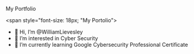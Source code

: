 My Portfolio

<h><span style="font-size: 18px; "My Portolio"> </span> </h>


- 👋 Hi, I’m @WilliamLievesley
- 👀 I’m interested in Cyber Security
- 🌱 I’m currently learning Google Cybersecurity Professional Certificate

<!---
WilliamLievesley/WilliamLievesley is a ✨ special ✨ repository because its `README.md` (this file) appears on your GitHub profile.
You can click the Preview link to take a look at your changes.
--->
